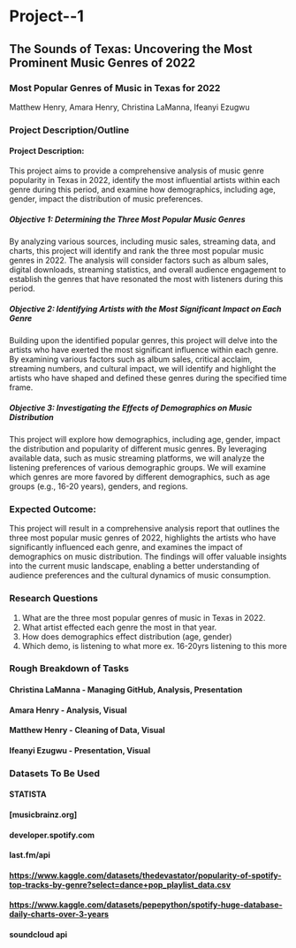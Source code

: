 # Project--1

## The Sounds of Texas: Uncovering the Most Prominent Music Genres of 2022

### Most Popular Genres of Music in Texas for 2022
Matthew Henry, Amara Henry, Christina LaManna, Ifeanyi Ezugwu

### Project Description/Outline
#### Project Description:
This project aims to provide a comprehensive analysis of music genre popularity in Texas in 2022, identify the most influential artists within each genre during this period, and examine how demographics, including age, gender, impact the distribution of music preferences.

##### Objective 1: Determining the Three Most Popular Music Genres
By analyzing various sources, including music sales, streaming data, and charts, this project will identify and rank the three most popular music genres in 2022. The analysis will consider factors such as album sales, digital downloads, streaming statistics, and overall audience engagement to establish the genres that have resonated the most with listeners during this period.

##### Objective 2: Identifying Artists with the Most Significant Impact on Each Genre
Building upon the identified popular genres, this project will delve into the artists who have exerted the most significant influence within each genre. By examining various factors such as album sales, critical acclaim, streaming numbers, and cultural impact, we will identify and highlight the artists who have shaped and defined these genres during the specified time frame.

##### Objective 3: Investigating the Effects of Demographics on Music Distribution
This project will explore how demographics, including age, gender, impact the distribution and popularity of different music genres. By leveraging available data, such as music streaming platforms, we will analyze the listening preferences of various demographic groups. We will examine which genres are more favored by different demographics, such as age groups (e.g., 16-20 years), genders, and regions.

### Expected Outcome:
This project will result in a comprehensive analysis report that outlines the three most popular music genres of 2022, highlights the artists who have significantly influenced each genre, and examines the impact of demographics on music distribution. The findings will offer valuable insights into the current music landscape, enabling a better understanding of audience preferences and the cultural dynamics of music consumption.

### Research Questions
1) What are the three most popular genres of music in Texas in 2022.
2) What artist effected each genre the most in that year.
3) How does demographics effect distribution (age, gender)
4) Which demo, is listening to what more
    ex. 16-20yrs listening to this more
    
### Rough Breakdown of Tasks
#### Christina LaManna - Managing GitHub, Analysis, Presentation
#### Amara Henry - Analysis, Visual
#### Matthew Henry - Cleaning of Data, Visual
#### Ifeanyi Ezugwu - Presentation, Visual

### Datasets To Be Used
#### STATISTA
#### [musicbrainz.org]
#### developer.spotify.com
#### last.fm/api
#### https://www.kaggle.com/datasets/thedevastator/popularity-of-spotify-top-tracks-by-genre?select=dance+pop_playlist_data.csv
#### https://www.kaggle.com/datasets/pepepython/spotify-huge-database-daily-charts-over-3-years
#### soundcloud api
